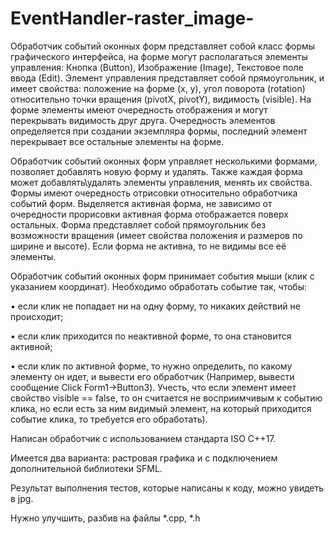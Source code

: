 # EventHandler-raster_image-

Обработчик событий оконных форм представляет собой класс формы графического интерфейса, на форме могут располагаться элементы управления: Кнопка (Button), Изображение (Image), Текстовое поле ввода (Edit). Элемент управления представляет собой прямоугольник, и имеет свойства: положение на форме (x, y), угол поворота (rotation) относительно точки вращения (pivotX, pivotY), видимость (visible). На форме элементы имеют очередность отображения и могут перекрывать видимость друг друга. Очередность элементов определяется при создании экземпляра формы, последний элемент перекрывает все остальные элементы на форме.

Обработчик событий оконных форм управляет несколькими формами, позволяет добавлять новую форму и удалять. Также каждая форма может добавлять\удалять элементы управления, менять их свойства. Формы имеют очередность отрисовки относительно обработчика событий форм. Выделяется активная форма, не зависимо от очередности прорисовки активная форма отображается поверх остальных. Форма представляет собой прямоугольник без возможности вращения (имеет свойства положения и размеров по ширине и высоте). Если форма не активна, то не видимы все её элементы.

Обработчик событий оконных форм принимает события мыши (клик с указанием координат). Необходимо обработать событие так, чтобы:

•	если клик не попадает ни на одну форму, то никаких действий не происходит;

•	если клик приходится по неактивной форме, то она становится активной;

•	если клик по активной форме, то нужно определить, по какому элементу он идет, и вывести его обработчик (Например, вывести сообщение Click Form1->Button3). Учесть, что если элемент имеет свойство visible == false, то он считается не восприимчивым к событию клика, но если есть за ним видимый элемент, на который приходится событие клика, то требуется его обработать).

Написан обработчик с использованием стандарта ISO C++17.

Имеется два варианта: растровая графика и с подключением дополнительной библиотеки SFML.

Результат выполнения тестов, которые написаны к коду, можно увидеть в jpg.

Нужно улучшить, разбив на файлы *.cpp, *.h
